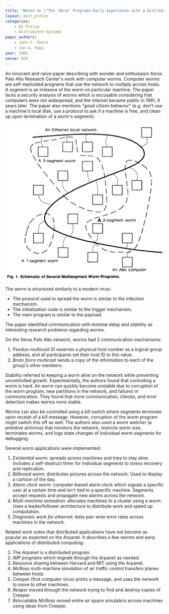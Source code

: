```yaml
---
title: "Notes on \"The 'Worm' Programs—Early Experience with a Distributed Computation\""
layout: post_prelim
categories:
    - OS Prelim
    - Distributed Systems
paper_authors:
    - John F. Shoch
    - Jon A. Hupp
year: 1982
venue: ACM
---
```


An innocent and naïve paper describing with wonder and enthusiasm Xerox Palo Alto Research Center's work with computer worms.
Computer worms are self-replicated programs that use the network to multiply across hosts.
A *segment* is an instance of the worm on particular machine.
The paper lacks a security analysis of worms which is excusable considering that computers were not widespread, and the internet became public in 1991, 9 years later.
The paper also mentions "good citizen behavior" (e.g. don't use a machine's local disk, use a protocol to ask if a machine is free, and clean up upon termination of a worm's segment).

![Schematic of Several Multisegment Worm Programs](/data/pictures/posts/os_prelim/worm_programs_schematic.png)

The worm is structured similarly to a modern virus:

- The protocol used to spread the worm is similar to the infection mechanism.
- The initialization code is similar to the trigger mechanism.
- The main program is similar to the payload.

The paper identified communication with minimal delay and stability as interesting research problems regarding worms.

On the Xerox Palo Alto network, worms had 2 communication mechanisms:

1. *Pseduo-multicast ID* reserves a physical host number as a logical group address, and all participants set their host ID to this value.
2. *Brute force multicast* sends a copy of the information to each of the group's other members.

Stability referred to keeping a worm alive on the network while preventing uncontrolled growth.
Experimentally, the authors found that controlling a worm is hard.
An worm can quickly become unstable due to corruption of the worm program, new partitions in the network, and failures in communication.
They found that more communication, checks, and error detection makes worms more stable.

Worms can also be controlled using a *kill switch* where segments terminate upon receipt of a kill message.
However, corruption of the worm program might switch this off as well.
The authors also used a *worm watcher* (a primitive antivirus) that monitors the network, restricts worm size, terminates worms, and logs state changes of individual worm segments for debugging.

Several worm applications were implemented:

1. *Existential worm*: spreads across machines and tries to stay alive. Includes a self-destruct timer for individual segments to stress recovery and replication.
2. *Billboard worm*: distributes pictures across the network. Used to display a cartoon of the day.
3. *Alarm clock worm*: computer-based alarm clock which signals a specific user at a certain time and isn't tied to a specific machine. Segments accept requests and propagate new alarms across the network.
4. *Multi-machine animation*: allocates machines to a cluster using a worm. Uses a leader/follower architecture to distribute work and speed up computation.
5. *Diagnostic work for ethernet*: tests pair-wise error rates across machines in the network.

Related work notes that distributed applications have not become as popular as expected on the Arpanet. It describes a few worms and early applications of distributed computing:

1. The *Arpanet* is a distributed program.
2. *IMP programs* which migrate through the Arpanet as needed.
3. Resource sharing between Harvard and MIT using the Arpanet.
4. *McRoss* multi-machine simulation of air traffic control transfers planes between hosts.
5. *Creeper* (first computer virus) prints a message, and uses the network to move to other machines.
6. *Reaper* moved through the network trying to find and destroy copies of Creeper.
7. *Relocatable McRoss* moved entire air space simulators across machines using ideas from Creeper.
